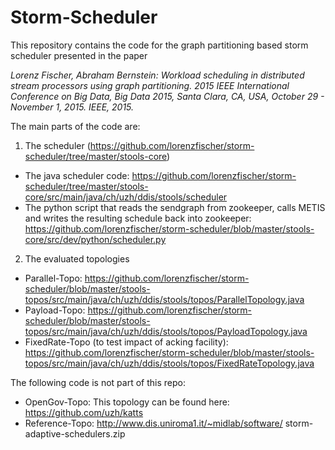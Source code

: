 Storm-Scheduler
===============

This repository contains the code for the graph partitioning based storm scheduler presented in the paper

*Lorenz Fischer, Abraham Bernstein: *Workload scheduling in distributed stream processors using graph partitioning.* 2015 IEEE International Conference on Big Data, Big Data 2015, Santa Clara, CA, USA, October 29 - November 1, 2015. IEEE, 2015.*

The main parts of the code are:

1. The scheduler (https://github.com/lorenzfischer/storm-scheduler/tree/master/stools-core)
  
  * The java scheduler code: https://github.com/lorenzfischer/storm-scheduler/tree/master/stools-core/src/main/java/ch/uzh/ddis/stools/scheduler
  * The python script that reads the sendgraph from zookeeper, calls METIS and writes the resulting schedule back into zookeeper: https://github.com/lorenzfischer/storm-scheduler/blob/master/stools-core/src/dev/python/scheduler.py

2. The evaluated topologies
  * Parallel-Topo: https://github.com/lorenzfischer/storm-scheduler/blob/master/stools-topos/src/main/java/ch/uzh/ddis/stools/topos/ParallelTopology.java
  * Payload-Topo: https://github.com/lorenzfischer/storm-scheduler/blob/master/stools-topos/src/main/java/ch/uzh/ddis/stools/topos/PayloadTopology.java
  * FixedRate-Topo (to test impact of acking facility): https://github.com/lorenzfischer/storm-scheduler/blob/master/stools-topos/src/main/java/ch/uzh/ddis/stools/topos/FixedRateTopology.java

The following code is not part of this repo:

  * OpenGov-Topo: This topology can be found here: https://github.com/uzh/katts
  * Reference-Topo: http://www.dis.uniroma1.it/~midlab/software/ storm-adaptive-schedulers.zip
  